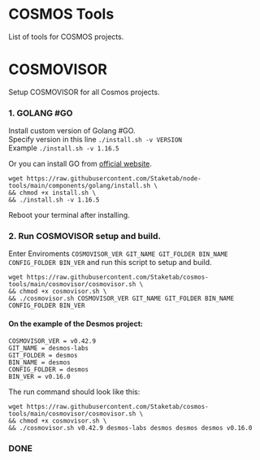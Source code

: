 # COSMOS Tools
List of tools for COSMOS projects.

# COSMOVISOR
Setup COSMOVISOR for all Cosmos projects.  

### 1. GOLANG #GO
Install custom version of Golang #GO.  
Specify version in this line `./install.sh -v VERSION`  
Example `./install.sh -v 1.16.5`    

Or you can install GO from [official website](https://golang.org/doc/install).
```
wget https://raw.githubusercontent.com/Staketab/node-tools/main/components/golang/install.sh \
&& chmod +x install.sh \
&& ./install.sh -v 1.16.5
```
Reboot your terminal after installing.

### 2. Run COSMOVISOR setup and build.
Enter Enviroments `COSMOVISOR_VER GIT_NAME GIT_FOLDER BIN_NAME CONFIG_FOLDER BIN_VER` and run this script to setup and build.  
```
wget https://raw.githubusercontent.com/Staketab/cosmos-tools/main/cosmovisor/cosmovisor.sh \
&& chmod +x cosmovisor.sh \
&& ./cosmovisor.sh COSMOVISOR_VER GIT_NAME GIT_FOLDER BIN_NAME CONFIG_FOLDER BIN_VER
```
#### On the example of the Desmos project:  
`COSMOVISOR_VER = v0.42.9`  
`GIT_NAME = desmos-labs`  
`GIT_FOLDER = desmos`  
`BIN_NAME = desmos`  
`CONFIG_FOLDER = desmos`   
`BIN_VER = v0.16.0`

The run command should look like this:  
```
wget https://raw.githubusercontent.com/Staketab/cosmos-tools/main/cosmovisor/cosmovisor.sh \
&& chmod +x cosmovisor.sh \
&& ./cosmovisor.sh v0.42.9 desmos-labs desmos desmos desmos v0.16.0
```
### DONE
